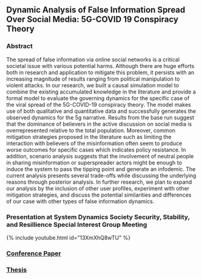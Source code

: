 ## Dynamic Analysis of False Information Spread Over Social Media: 5G-COVID 19 Conspiracy Theory
 
### Abstract

The spread of false information via online social networks is a critical societal
issue with various potential harms. Although there are huge efforts both in research
and application to mitigate this problem, it persists with an increasing magnitude of
results ranging from political manipulation to violent attacks. In our research, we built
a causal simulation model to combine the existing accumulated knowledge in the literature
and provide a formal model to evaluate the governing dynamics for the specific
case of the viral spread of the 5G-COVID-19 conspiracy theory. The model makes
use of both qualitative and quantitative data and successfully generates the observed
dynamics for the 5g narrative. Results from the base run suggest that the dominance
of believers in the active discussion on social media is overrepresented relative to the
total population. Moreover, common mitigation strategies proposed in the literature
such as limiting the interaction with believers of the misinformation often seem to produce
worse outcomes for specific cases which indicates policy resistance. In addition,
scenario analysis suggests that the involvement of neutral people in sharing misinformation
or superspreader actors might be enough to induce the system to pass the tipping
point and generate an infodemic. The current analysis presents several trade-offs while
discussing the underlying reasons through posterior analysis. In further research, we
plan to expand our analysis by the inclusion of other user profiles, experiment with
other mitigation strategies, and discuss the potential similarities and differences of our
case with other types of false information dynamics.

### Presentation at System Dynamics Society Security, Stability, and Resillience Special Interest Group Meeting

{% include youtube.html id="13XmXhQ8wTU" %}


### [Conference Paper](ISDC-2022-Barry-Richmond-Application.pdf)
### [Thesis](MSc_Thesis_of_Orkun.pdf)
